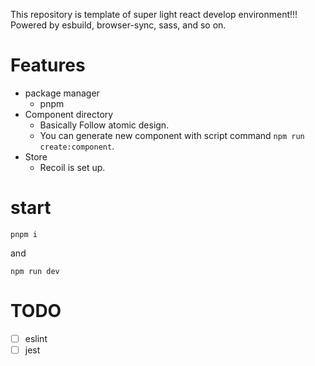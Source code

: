 This repository is template of super light react develop environment!!!
Powered by esbuild, browser-sync, sass, and so on. 

# Features

- package manager
  - pnpm
- Component directory
  - Basically Follow atomic design.
  - You can generate new component with script command `npm run create:component`.
- Store
  - Recoil is set up.

# start

```pnpm i```

and 

```npm run dev```

# TODO

- [ ] eslint
- [ ] jest  
